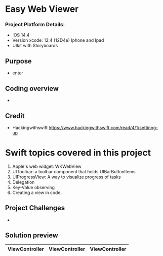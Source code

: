 #  Easy Web Viewer
### Project Platform Details: 
* IOS 14.4
* Version xcode: 12.4 (12D4e) Iphone and Ipad
* UIkit with Storyboards
## Purpose
* enter 
## Coding overview
* 
## Credit
* Hackingwithswift https://www.hackingwithswift.com/read/4/1/settinng-up

# Swift topics covered in this project
1. Apple's web widget: WKWebView
2. UIToolbar: a toolbar component that holds UIBarButtonItems
3. UIProgressView: A way to visualize progress of tasks
4. Delegation
5. Key-Value observing
6. Creating a view in code.

## Project Challenges
*

## Solution preview
| ViewController | ViewController | ViewController |
| :---------------: | :---------------:  | :---------------: |




